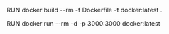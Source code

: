 RUN docker build --rm -f Dockerfile -t docker:latest .

RUN docker run --rm -d -p 3000:3000 docker:latest